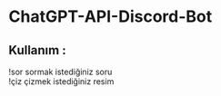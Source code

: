 # ChatGPT-API-Discord-Bot

## Kullanım : 

!sor sormak istediğiniz soru  
!çiz çizmek istediğiniz resim
